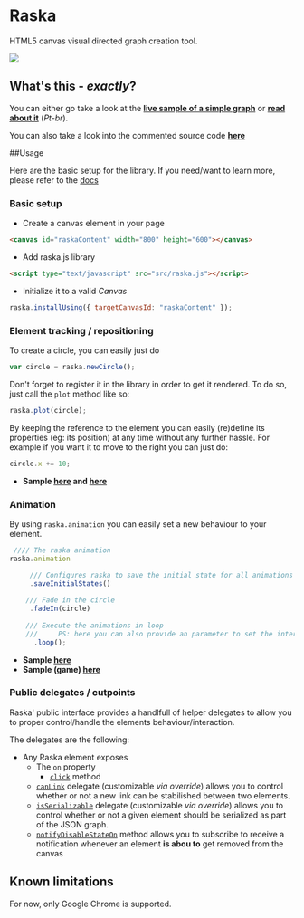 # Raska
HTML5 canvas visual directed graph creation tool.

![](http://felipegtx.github.io/Raska/img/raska_prt.png)

## What's this - *exactly*?

You can either go take a look at the **[live sample of a simple graph](http://felipegtx.github.io/Raska/RaskSample.html)** 
or **[read about it](http://felipegte.com/2015/08/20/raska-criacaoexportacao-de-grafos-direcionados-usando-html5/)** (*Pt-br*).

You can also take a look into the commented source code 
**[here](http://felipegtx.github.io/Raska/docs/index.html)**

##Usage

Here are the basic setup for the library. If you need/want to learn more, please refer to the [docs](http://felipegtx.github.io/Raska/docs/index.html)

### Basic setup
- Create a canvas element in your page

```html
<canvas id="raskaContent" width="800" height="600"></canvas>
```

- Add raska.js library

```html
<script type="text/javascript" src="src/raska.js"></script>
```

- Initialize it to a valid *Canvas*

```javascript
raska.installUsing({ targetCanvasId: "raskaContent" });
```

### Element tracking / repositioning

To create a circle, you can easily just do

```javascript
var circle = raska.newCircle();
```

Don't forget to register it in the library in order to get it rendered. To do so, just call the ```plot``` method like so:

```javascript
raska.plot(circle);
```

By keeping the reference to the element you can easily (re)define its properties (eg: its position) at any time without any further hassle. For example if you want it to move to the right you can just do:

```javascript
circle.x += 10;
```
- **Sample [here](http://felipegtx.github.io/Raska/RaskSample.html) and [here](http://felipegtx.github.io/Raska/ContainerSample.html)**

### Animation

By using ```raska.animation``` you can easily set a new behaviour to your element. 

```javascript
 //// The raska animation
raska.animation

     /// Configures raska to save the initial state for all animations so we can loop without sidefects
     .saveInitialStates()
     
    /// Fade in the circle
     .fadeIn(circle)
     
    /// Execute the animations in loop 
    ///     PS: here you can also provide an parameter to set the interval beteween animations
      .loop();
```

- **Sample [here](http://felipegtx.github.io/Raska/AnimationSample.html)**
- **Sample (game) [here](http://felipegtx.github.io/Raska/AnimationSample2.html)**

### Public delegates / cutpoints

Raska' public interface provides a handlfull of helper delegates to allow you to proper control/handle the elements behaviour/interaction. 

The delegates are the following:
* Any Raska element exposes
  * The ```on``` property
     * [```click```](http://felipegtx.github.io/Raska/docs/classes/_basicElement.html#method-click) method
  * [```canLink```](http://felipegtx.github.io/Raska/docs/classes/_basicElement.html#method-canLink) delegate (customizable *via override*) allows you to control whether or not a new link can be stabilished between two elements.
  * [```isSerializable```](http://felipegtx.github.io/Raska/docs/classes/_basicElement.html#method-isSerializable) delegate (customizable *via override*) allows you to control whether or not a given element should be serialized as part of the JSON graph.
  * [```notifyDisableStateOn```](http://felipegtx.github.io/Raska/docs/classes/_basicElement.html#method-notifyDisableStateOn) method allows you to subscribe to receive a notification whenever an element **is abou to** get removed from the canvas

## Known limitations

For now, only Google Chrome is supported.